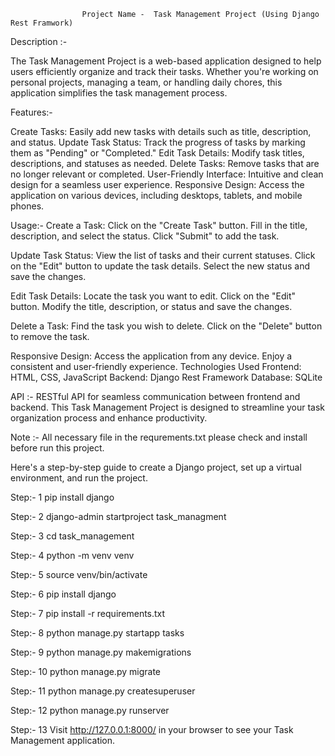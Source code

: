                     Project Name -  Task Management Project (Using Django Rest Framwork)

Description :-

The Task Management Project is a web-based application designed to help users efficiently organize and track their tasks. Whether you're working on personal projects, managing a team, or handling daily chores, this application simplifies the task management process.



Features:-

Create Tasks: Easily add new tasks with details such as title, description, and status.
Update Task Status: Track the progress of tasks by marking them as "Pending" or "Completed."
Edit Task Details: Modify task titles, descriptions, and statuses as needed.
Delete Tasks: Remove tasks that are no longer relevant or completed.
User-Friendly Interface: Intuitive and clean design for a seamless user experience.
Responsive Design: Access the application on various devices, including desktops, tablets, and mobile phones.


Usage:-
Create a Task:
Click on the "Create Task" button.
Fill in the title, description, and select the status.
Click "Submit" to add the task.


Update Task Status:
View the list of tasks and their current statuses.
Click on the "Edit" button to update the task details.
Select the new status and save the changes.


Edit Task Details:
Locate the task you want to edit.
Click on the "Edit" button.
Modify the title, description, or status and save the changes.


Delete a Task:
Find the task you wish to delete.
Click on the "Delete" button to remove the task.


Responsive Design:
Access the application from any device.
Enjoy a consistent and user-friendly experience.
Technologies Used
Frontend: HTML, CSS, JavaScript
Backend: Django Rest Framework
Database: SQLite

API :-  RESTful API for seamless communication between frontend and backend.
This Task Management Project is designed to streamline your task organization process and enhance productivity.

Note :- All necessary file in the requrements.txt please check and install before run this project.


Here's a step-by-step guide to create a Django project, set up a virtual environment, and run the project.

Step:- 1
pip install django

Step:- 2
django-admin startproject task_managment

Step:- 3
cd task_management

Step:- 4
python -m venv venv

Step:- 5
source venv/bin/activate

Step:- 6
pip install django

Step:- 7
pip install -r requirements.txt

Step:- 8
python manage.py startapp tasks

Step:- 9
python manage.py makemigrations

Step:- 10
python manage.py migrate

Step:- 11
python manage.py createsuperuser

Step:- 12
python manage.py runserver

Step:- 13
Visit http://127.0.0.1:8000/ in your browser to see your Task Management application.


